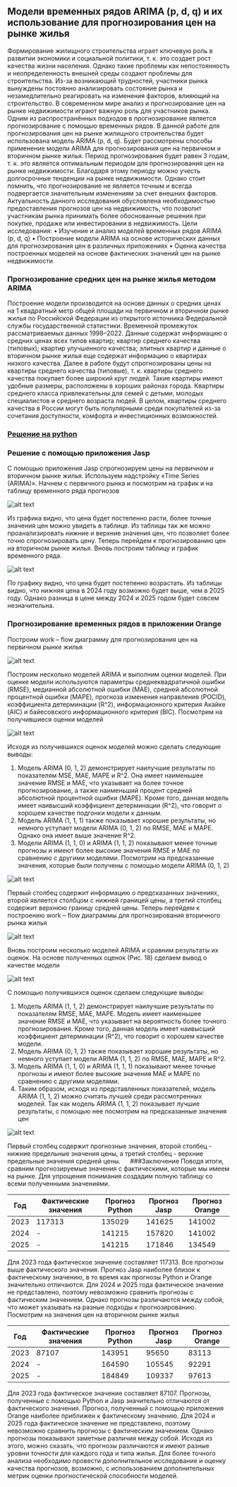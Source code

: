 ## Модели временных рядов ARIMA (p, d, q) и их использование для прогнозирования цен на рынке жилья

Формирование жилищного строительства играет ключевую роль в развитии экономики и социальной политики, т. к. это создает рост качества жизни населения. Однако такие проблемы как непостоянность и неопределенность внешней среды создают проблемы для строительства. Из-за возникающий трудностей, участники рынка вынуждены постоянно анализировать состояние рынка и незамедлительно реагировать на изменения факторов, влияющий на строительство. 
В современном мире анализ и прогнозирование цен на рынке недвижимости играют важную роль для участников рынка. Одним из распространённых подходов в прогнозирование является прогнозирование с помощью временных рядов.
В данной работе для прогнозирования цен на рынке жилищного строительства будет использована модель ARIMA (p, d, q). Будет рассмотрены способы применение модели ARIMA для прогнозирования цен на первичном и вторичном рынке жилья. Период прогнозирования будет равен 3 годам, т. к. это является оптимальным периодом для прогнозирования цен на рынке недвижимости. Благодаря этому периоду можно учесть долгосрочные тенденции на рынке недвижимости. Однако стоит помнить, что прогнозирование не является точным и всегда подвергается значительным изменениям за счет внешних факторов.
Актуальность данного исследования обусловлена необходимостью предоставления прогнозов цен на недвижимость, что позволит участникам рынка принимать более обоснованные решения при покупке, продаже или инвестировании в недвижимость.
Цели исследования:
•	Изучение и анализ моделей временных рядов ARIMA (p, d, q)
•	Построение модели ARIMA на основе исторических данных для прогнозирования цен в различных приложениях
•	Оценка качества построенных моделей на основе фактических значений цен на рынке недвижимости

### Прогнозирование средних цен на рынке жилья методом ARIMA
Построение модели производится на основе данных о средних ценах на 1 квадратный метр общей площади на первичном и вторичном рынке жилья по Российской Федерации из открытого источника Федеральной службы государственной статистики. Временной промежуток рассматриваемых данных 1998–2022. Данные содержат информацию о средних ценах всех типов квартир; квартир среднего качества (типовых); квартир улучшенного качества; элитных квартир и данные о вторичном рынке жилья еще содержат информацию о квартирах низкого качества.
Далее в работе будут спрогнозированы цены на квартиры среднего качества (типовые), т. к. квартиры среднего качества покупает более широкий круг людей. Такие квартиры имеют удобные размеры, расположены в хороших районах города. Квартиры среднего класса привлекательны для семей с детьми, молодых специалистов и среднего возраста людей. В целом, квартиры среднего качества в России могут быть популярными среди покупателей из-за сочетания доступности, комфорта и инвестиционных возможностей.

### [Решение на python](https://github.com/Elisavile/ARIMA-model-/blob/main/Модели_временных_рядов_ARIMA_(p%2C_d%2C_q)_и_их_использование_для_прогнозирования_цен_на_рынке_жилья.ipynb)
### Решение с помощью приложения Jasp
С помощью приложения Jasp спрогнозируем цены на первичном и вторичном рынке жилья. Используем надстройку «Time Series (ARIMA)».
Начнем с первичного рынка и посмотрим на график и на таблицу временного ряда прогнозов

![alt text](https://github.com/Elisavile/ARIMA-model-/blob/main/jasp1.png)

Из графика видно, что цена будет постепенно расти, более точные значения цен можно увидеть в таблице. Из таблицы так же можно проанализировать нижние и верхние значения цен, что позволяет более точно спрогнозировать цену. 
Теперь перейдем к прогнозированию цен на вторичном рынке жилья. Вновь построим таблицу и график временного ряда. 

![alt text](https://github.com/Elisavile/ARIMA-model-/blob/main/jasp2.png)

По графику видно, что цена будет постепенно возрастать. Из таблицы видно, что нижняя цена в 2024 году возможно будет выше, чем в 2025 году. Однако разница в цене между 2024 и 2025 годом будет совсем незначительна. 

### Прогнозирование временных рядов в приложении Orange
Построим work – flow диаграмму для прогнозирования цен на первичном рынке жилья 

![alt text](https://github.com/Elisavile/ARIMA-model-/blob/main/orange1.png)

Построим несколько моделей ARIMA и выполним оценки моделей. При оценке модели используются параметры среднеквадратичной ошибки (RMSE), медианной абсолютной ошибки (MAE), средней абсолютной процентной ошибки (MAPE), прогноза изменения направления (POCID), коэффициента детерминации (R^2), информационного критерия Акайке (AIC) и байесовского информационного критерия (BIC). Посмотрим на получившиеся оценки моделей 

![alt text](https://github.com/Elisavile/ARIMA-model-/blob/main/orange%202.png)

Исходя из получившихся оценок моделей можно сделать следующие выводы:
1.	Модель ARIMA (0, 1, 2) демонстрирует наилучшие результаты по показателям MSE, MAE, MAPE и R^2. Она имеет наименьшее значение RMSE и MAE, что указывает на более точное прогнозирование, а также наименьший процент средней абсолютной процентной ошибки (MAPE). Кроме того, данная модель имеет наивысший коэффициент детерминации (R^2), что говорит о хорошем качестве подгонки модели к данным.
2.	Модель ARIMA (1, 1, 1) также показывает хорошие результаты, но немного уступает модели ARIMA (0, 1, 2) по RMSE, MAE и MAPE. Однако она имеет выше значение R^2.
3.	Модели ARIMA (1, 1, 0) и ARIMA (1, 1, 2) показывают менее точные   прогнозы и имеют более высокие значения RMSE и MAE по сравнению с другими моделями.
Посмотрим на предсказанные значения, которые были получены с помощью модели ARIMA (0, 1, 2)

![alt text](https://github.com/Elisavile/ARIMA-model-/blob/main/orange3.png)

Первый столбец содержит информацию о предсказанных значениях, второй является столбцом с нижней границей цены, а третий столбец содержит верхнюю границу средней цены.
Теперь перейдем к построению work – flow диаграммы для прогнозирования вторичного рынка жилья 

![alt text](https://github.com/Elisavile/ARIMA-model-/blob/main/orange4.png)

Вновь построим несколько моделей ARIMA и сравним результаты их оценок. На основе полученных оценок (Рис. 18) сделаем вывод о качестве модели

![alt text](https://github.com/Elisavile/ARIMA-model-/blob/main/orange5.png)

С помощью получившихся оценок сделаем следующие выводы:
1.	Модель ARIMA (1, 1, 2) демонстрирует наилучшие результаты по показателям RMSE, MAE, MAPE. Модель имеет наименьшее значение RMSE и MAE, что указывает на вероятность более точного прогнозирования. Кроме того, данная модель имеет наивысший коэффициент детерминации (R^2), что говорит о хорошем качестве модели.
2.	Модель ARIMA (0, 1, 2) также показывает хорошие результаты, но немного уступает модели ARIMA (1, 1, 2) по RMSE, MAE, MAPE и R^2.
3.	Модель ARIMA (1, 1, 0) и ARIMA (1, 1, 1) показывают менее точные прогнозы и имеют более высокие значения MAE и MAPE по сравнению с другими моделями.
4.	Таким образом, исходя из представленных показателей, модель ARIMA (1, 1, 2) можно считать лучшей среди рассмотренных моделей. 
Так как модель ARIMA (1, 1, 2) показывает лучшие результаты, с помощью нее посмотрим на предсказанные значения цен 

![alt text](https://github.com/Elisavile/ARIMA-model-/blob/main/orang6.png)

Первый столбец содержит прогнозные значения, второй столбец - нижние предельные значения цены, а третий столбец - верхние предельные значения средней цены.
 
###Заключение
Поводя итоги, сравним прогнозируемые значения с фактическими, которые мы имеем на рынке. Для упрощения понимания создадим полную таблицу со всеми полученными значениями.

| Год | Фактические значения | Прогноз Python |	Прогноз Jasp |	Прогноз Orange |
|-----| ---------------------|----------------|--------------|-----------------|
| 2023 | 117313 | 135029 | 141625 | 141002 |
| 2024 | - | 141215 | 157820 | 141002 | 
| 2025 | - | 141215 | 171846 | 134549 |


Для 2023 года фактическое значение составляет 117313. Все прогнозы выше фактического значения. Прогноз Jasp наиболее близок к фактическому значению, в то время как прогнозы Python и Orange значительно отличаются.
Для 2024 и 2025 года фактическое значение не представлено, поэтому невозможно сравнить прогнозы с фактическим значением. Однако прогнозы различаются между собой, что может указывать на разные подходы к прогнозированию.
Посмотрим на значения цен на вторичном рынке жилья 

| Год | Фактические значения | Прогноз Python |	Прогноз Jasp |	Прогноз Orange |
|-----| ---------------------|----------------|--------------|-----------------|
| 2023 | 87107 | 143951 | 95650 | 83113 |
| 2024 | - | 164590 | 105545 | 92291 | 
| 2025 | - | 184849 | 109337 | 97613 |

Для 2023 года фактическое значение составляет 87107. Прогнозы, полученные с помощью Python и Jasp значительно отличаются от фактического значения. Прогноз, полученный с помощью приложения Orange наиболее приближен к фактическому значению.
Для 2024 и 2025 года фактическое значение не представлено, поэтому невозможно сравнить прогнозы с фактическим значением. Однако прогнозы показывают заметные различия между собой.
Исходя из этого, можно сказать, что прогнозы различаются и имеют разные уровни точности для каждого года и типа жилья. Для более точного анализа необходимо провести дополнительное исследование и оценку качества прогнозов, возможно, с использованием дополнительных метрик оценки прогностической способности моделей.

